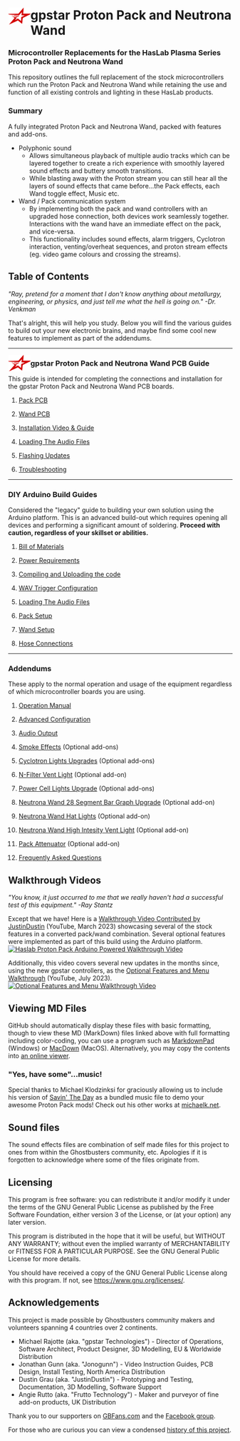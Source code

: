 <h1><img src='images/gpstar_logo.png' width=50 align="left"/>gpstar Proton Pack and Neutrona Wand</h1>

<h3>Microcontroller Replacements for the HasLab Plasma Series Proton Pack and Neutrona Wand</h3>

This repository outlines the full replacement of the stock microcontrollers which run the Proton Pack and Neutrona Wand while retaining the use and function of all existing controls and lighting in these HasLab products.

### Summary

A fully integrated Proton Pack and Neutrona Wand, packed with features and add-ons.

- Polyphonic sound
  - Allows simultaneous playback of multiple audio tracks which can be layered together to create a rich experience with smoothly layered sound effects and buttery smooth transitions.
  - While blasting away with the Proton stream you can still hear all the layers of sound effects that came before...the Pack effects, each Wand toggle effect, Music etc.
- Wand / Pack communication system
   - By implementing both the pack and wand controllers with an upgraded hose connection, both devices work seamlessly together. Interactions with the wand have an immediate effect on the pack, and vice-versa.
   - This functionality includes sound effects, alarm triggers, Cyclotron interaction, venting/overheat sequences, and proton stream effects (eg. video game colours and crossing the streams).

## Table of Contents

*"Ray, pretend for a moment that I don't know anything about metallurgy, engineering, or physics, and just tell me what the hell is going on." -Dr. Venkman*

That's alright, this will help you study. Below you will find the various guides to build out your new electronic brains, and maybe find some cool new features to implement as part of the addendums.

---

<img src='images/gpstar_logo.png' width=50 align="left"/><h3>gpstar Proton Pack and Neutrona Wand PCB Guide</h3>This guide is intended for completing the connections and installation for the gpstar Proton Pack and Neutrona Wand PCB boards.

1. [Pack PCB](PACK_PCB.md)

1. [Wand PCB](WAND_PCB.md)

1. [Installation Video & Guide](INSTALL_GUIDE.md)

1. [Loading The Audio Files](AUDIO.md)

1. [Flashing Updates](FLASHING.md)

1. [Troubleshooting](TROUBLESHOOTING.md)

---

### DIY Arduino Build Guides

Considered the "legacy" guide to building your own solution using the Arduino platform.
This is an advanced build-out which requires opening all devices and performing a significant amount of soldering. **Proceed with caution, regardless of your skillset or abilities.**

1. [Bill of Materials](BOM.md)

1. [Power Requirements](POWER.md)

1. [Compiling and Uploading the code](ARDUINO_FLASHING.md)

1. [WAV Trigger Configuration](WAVTRIGGER.md)

1. [Loading The Audio Files](AUDIO.md)

1. [Pack Setup](PACK.md)

1. [Wand Setup](WAND.md)

1. [Hose Connections](HOSE.md)

---

### Addendums

These apply to the normal operation and usage of the equipment regardless of which microcontroller boards you are using.

1. [Operation Manual](OPERATION.md)

1. [Advanced Configuration](ADVCONFIG.md)

1. [Audio Output](SOUND.md)

1. [Smoke Effects](SMOKE.md) (Optional add-ons)

1. [Cyclotron Lights Upgrades](CYCLOTRON.md) (Optional add-ons)

1. [N-Filter Vent Light](NFILTER.md) (Optional add-on)

1. [Power Cell Lights Upgrade](POWERCELL.md) (Optional add-ons)

1. [Neutrona Wand 28 Segment Bar Graph Upgrade](BARGRAPH.md) (Optional add-on)

1. [Neutrona Wand Hat Lights](HATS.md) (Optional add-on)

1. [Neutrona Wand High Intesity Vent Light](VENTLIGHT.md) (Optional add-on)

1. [Pack Attenuator](ATTENUATOR.md) (Optional add-on)

1. [Frequently Asked Questions](FAQ.md)

## Walkthrough Videos ##

*"You know, it just occurred to me that we really haven't had a successful test of this equipment." -Ray Stantz*

Except that we have! Here is a [Walkthrough Video Contributed by JustinDustin](https://www.youtube.com/watch?v=mnfljGd5-uU) (YouTube, March 2023) showcasing several of the stock features in a converted pack/wand combination. Several optional features were implemented as part of this build using the Arduino platform.
[![Haslab Proton Pack Arduino Powered Walkthrough Video](https://img.youtube.com/vi/mnfljGd5-uU/maxresdefault.jpg)](https://www.youtube.com/watch?v=mnfljGd5-uU)

Additionally, this video covers several new updates in the months since, using the new gpstar controllers, as the [Optional Features and Menu Walkthrough](https://www.youtube.com/watch?v=ePXz99UawLQ) (YouTube, July 2023).
[![Optional Features and Menu Walkthrough Video](https://img.youtube.com/vi/ePXz99UawLQ/maxresdefault.jpg)](https://www.youtube.com/watch?v=mnfljGd5-uU)

## Viewing MD Files

GitHub should automatically display these files with basic formatting, though to view these MD (MarkDown) files linked above with full formatting including color-coding, you can use a program such as [MarkdownPad](http://markdownpad.com/) (Windows) or [MacDown](https://macdown.uranusjr.com/) (MacOS). Alternatively, you may copy the contents into [an online viewer](https://markdownlivepreview.com/).

### "Yes, have some"...music!

Special thanks to Michael Klodzinksi for graciously allowing us to include his version of [Savin' The Day](https://www.youtube.com/watch?v=shJslMSAxE0) as a bundled music file to demo your awesome Proton Pack mods! Check out his other works at [michaelk.net](https://michaelk.net).

## Sound files

The sound effects files are combination of self made files for this project to ones from within the Ghostbusters community, etc. Apologies if it is forgotten to acknowledge where some of the files originate from.

## Licensing

This program is free software: you can redistribute it and/or modify it under the terms of the GNU General Public License as published by the Free Software Foundation, either version 3 of the License, or (at your option) any later version.

This program is distributed in the hope that it will be useful, but WITHOUT ANY WARRANTY; without even the implied warranty of MERCHANTABILITY or FITNESS FOR A PARTICULAR PURPOSE. See the GNU General Public License for more details.

You should have received a copy of the GNU General Public License along with this program. If not, see <https://www.gnu.org/licenses/>.

## Acknowledgements

This project is made possible by Ghostbusters community makers and volunteers spanning 4 countries over 2 continents.

* Michael Rajotte (aka. "gpstar Technologies") - Director of Operations, Software Architect, Product Designer, 3D Modelling, EU & Worldwide Distribution
* Jonathan Gunn (aka. "Jonogunn") - Video Instruction Guides, PCB Design, Install Testing, North America Distribution
* Dustin Grau (aka. "JustinDustin") - Prototyping and Testing, Documentation, 3D Modelling, Software Support
* Angie Rutto (aka. "Frutto Technology") - Maker and purveyor of fine add-on products, UK Distribution

Thank you to our supporters on [GBFans.com](https://www.gbfans.com/forum) and the [Facebook group](https://www.facebook.com/groups/gpstartechnologies).

For those who are curious you can view a condensed [history of this project](HISTORY.md).